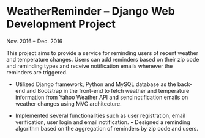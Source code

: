 # WeatherReminder – Django Web Development Project

Nov. 2016 – Dec. 2016

This project aims to provide a service for reminding users of recent weather and temperature changes. Users can add reminders based on their zip code and reminding types and receive notification emails whenever the reminders are triggered.

* Utilized Django framework, Python and MySQL database as the back-end and Bootstrap in the front-end to fetch weather and temperature information from Yahoo Weather API and send notification emails on weather changes using MVC architecture.

* Implemented several functionalities such as user registration, email verification, user login and email notification. • Designed a reminding algorithm based on the aggregation of reminders by zip code and users.
